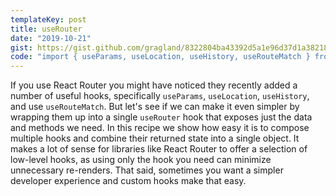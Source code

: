 ```yaml
---
templateKey: post
title: useRouter
date: "2019-10-21"
gist: https://gist.github.com/gragland/8322804ba43392d5a1e96d37d1a38218
code: "import { useParams, useLocation, useHistory, useRouteMatch } from 'react-router-dom';\r\nimport queryString from 'query-string';\r\n\r\n\/\/ Usage\r\nfunction MyComponent(){\r\n  \/\/ Get the router object\r\n  const router = useRouter();\r\n\r\n  \/\/ Get value from query string (?postId=123) or route param (\/:postId)\r\n  console.log(router.query.postId);\r\n\r\n  \/\/ Get current pathname\r\n  console.log(router.pathname)\r\n\r\n  \/\/ Navigate with with router.push()\r\n  return (\r\n    <button onClick={(e) => router.push('\/about')}>About<\/button>\r\n  );\r\n}\r\n\r\n\/\/ Hook\r\nexport function useRouter() {\r\n  const params = useParams();\r\n  const location = useLocation();\r\n  const history = useHistory();\r\n  const match = useRouteMatch();\r\n\r\n  \/\/ Return our custom router object\r\n  \/\/ Memoize so that a new object is only returned if something changes\r\n  return useMemo(() => {\r\n    return {\r\n      \/\/ For convenience add push(), replace(), pathname at top level\r\n      push: history.push,\r\n      replace: history.replace,\r\n      pathname: location.pathname,\r\n      \/\/ Merge params and parsed query string into single \"query\" object\r\n      \/\/ so that they can be used interchangeably.\r\n      \/\/ Example: \/:topic?sort=popular -> { topic: \"react\", sort: \"popular\" }\r\n      query: {\r\n        ...queryString.parse(location.search), \/\/ Convert string to object\r\n        ...params\r\n      },\r\n      \/\/ Include match, location, history objects so we have\r\n      \/\/ access to extra React Router functionality if needed.\r\n      match,\r\n      location,\r\n      history\r\n    };\r\n  }, [params, match, location, history]);\r\n}"
---
```


If you use React Router you might have noticed they recently added a number of useful hooks, specifically <code>useParams</code>, <code>useLocation</code>, <code>useHistory</code>, and use <code>useRouteMatch</code>. But let's see if we can make it even simpler by wrapping them up into a single <code>useRouter</code> hook that exposes just the data and methods we need. In this recipe we show how easy it is to compose multiple hooks and combine their returned state into a single object. It makes a lot of sense for libraries like React Router to offer a selection of low-level hooks, as using only the hook you need can minimize unnecessary re-renders. That said, sometimes you want a simpler developer experience and custom hooks make that easy.
